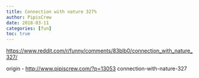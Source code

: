 ```yaml
---
title: Connection with nature 327%
author: PipisCrew
date: 2018-03-11
categories: [fun]
toc: true
---
```


https://www.reddit.com/r/funny/comments/83blb0/connection_with_nature_327/

origin - http://www.pipiscrew.com/?p=13053 connection-with-nature-327